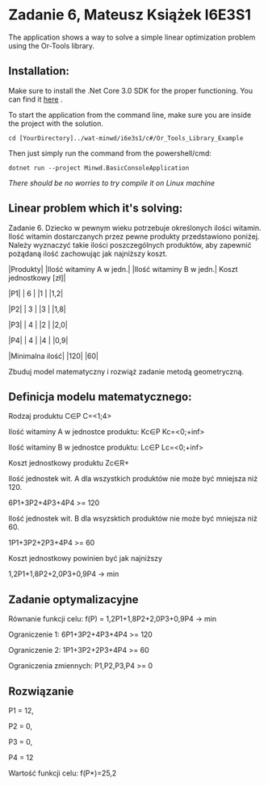 # Zadanie 6, Mateusz Książek I6E3S1

The application shows a way to solve a simple linear optimization problem using the Or-Tools library.

## Installation:

Make sure to install the .Net Core 3.0 SDK for the proper functioning.
You can find it [here](https://dotnet.microsoft.com/download/dotnet-core/3.0) .

To start the application from the command line, make sure you are inside the project with the solution. 

```
cd [YourDirectory]../wat-minwd/i6e3s1/c#/Or_Tools_Library_Example
```

Then just simply run the command from the powershell/cmd: 
```
dotnet run --project Minwd.BasicConsoleApplication
```

*There should be no worries to try compile it on Linux machine*

## Linear problem which it's solving: 

Zadanie 6. Dziecko w pewnym wieku potrzebuje określonych ilości witamin. Ilość witamin dostarczanych przez pewne produkty przedstawiono poniżej. Należy wyznaczyć takie ilości poszczególnych produktów, aby zapewnić pożądaną ilość zachowując jak najniższy koszt.

|Produkty| |Ilość witaminy A w jedn.| |Ilość witaminy B w jedn.| Koszt jednostkowy [zł]|

|P1| 		  | 6 | |1 | |1,2|

|P2| 		  | 3 | |3 | |1,8|

|P3| 		  | 4 | |2 | |2,0|

|P4| 		  | 4 | |4 | |0,9|

|Minimalna ilość| |120| |60|


Zbuduj model matematyczny i rozwiąż zadanie metodą geometryczną.

## Definicja modelu matematycznego:
Rodzaj produktu C∈P C=<1;4>

Ilość witaminy A w jednostce produktu: Kc∈P Kc=<0;+inf>

Ilość witaminy B w jednostce produktu: Lc∈P Lc=<0;+inf>

Koszt jednostkowy produktu Zc∈R+


Ilość jednostek wit. A dla wszystkich produktów nie może być mniejsza niż 120.

6P1+3P2+4P3+4P4 >= 120

Ilość jednostek wit. B dla wsyzsktich produktów nie może być mniejsza niż 60.

1P1+3P2+2P3+4P4 >= 60

Koszt jednostkowy powinien być jak najniższy

1,2P1+1,8P2+2,0P3+0,9P4 -> min



## Zadanie optymalizacyjne
Równanie funkcji celu: f(P) = 1,2P1+1,8P2+2,0P3+0,9P4 -> min

Ograniczenie 1: 6P1+3P2+4P3+4P4 >= 120

Ograniczenie 2: 1P1+3P2+2P3+4P4 >= 60

Ograniczenia zmiennych: P1,P2,P3,P4 >= 0


## Rozwiązanie
P1 = 12,

P2 = 0,

P3 = 0,

P4 = 12

Wartość funkcji celu: f(P*)=25,2

